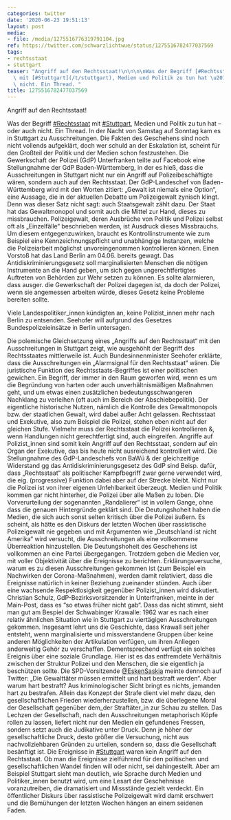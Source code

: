 ```yaml
---
categories: twitter
date: '2020-06-23 19:51:13'
layout: post
media:
- file: /media/1275516776319791104.jpg
ref: https://twitter.com/schwarzlichtwue/status/1275516782477037569
tags:
- rechtsstaat
- stuttgart
teaser: "Angriff auf den Rechtsstaat!\n\n\n\nWas der Begriff [#Rechtsstaat](/t/rechtsstaat)\
  \ mit [#Stuttgart](/t/stuttgart), Medien und Politik zu tun hat \u2013 oder auch\
  \ nicht. Ein Thread. "
title: 1275516782477037569
---
```

Angriff auf den Rechtsstaat!



Was der Begriff [#Rechtsstaat](/t/rechtsstaat) mit [#Stuttgart](/t/stuttgart), Medien und Politik zu tun hat – oder auch nicht. Ein Thread. 
In der Nacht von Samstag auf Sonntag kam es in Stuttgart zu Ausschreitungen. Die Fakten des Geschehens sind noch nicht vollends aufgeklärt, doch wer schuld an der Eskalation ist, scheint für den Großteil der Politik und der Medien schon festzustehen.
Die Gewerkschaft der Polizei (GdP) Unterfranken teilte auf Facebook eine Stellungnahme der GdP Baden-Württemberg, in der es hieß, dass die Ausschreitungen in Stuttgart nicht nur ein Angriff auf Polizeibeschäftigte wären, sondern auch auf den Rechtsstaat.
Der GdP-Landeschef von Baden-Württemberg wird mit den Worten zitiert: „Gewalt ist niemals eine Option“, eine Aussage, die in der aktuellen Debatte um Polizeigewalt zynisch klingt. Denn was dieser Satz nicht sagt: auch Staatsgewalt zählt dazu.
Der Staat hat das Gewaltmonopol und somit auch die Mittel zur Hand, dieses zu missbrauchen. Polizeigewalt, deren Ausbrüche von Politik und Polizei selbst oft als „Einzelfälle“ beschrieben werden, ist Ausdruck dieses Missbrauchs.
Um diesem entgegenzuwirken, braucht es Kontrollinstrumente wie zum Beispiel eine Kennzeichnungspflicht und unabhängige Instanzen, welche die Polizeiarbeit möglichst unvoreingenommen kontrollieren können.
Einen Vorstoß hat das Land Berlin am 04.06. bereits gewagt. Das Antidiskriminierungsgesetz soll marginalisierten Menschen die nötigen Instrumente an die Hand geben, um sich gegen ungerechtfertigtes Auftreten von Behörden zur Wehr setzen zu können.
Es sollte alarmieren, dass ausger. die Gewerkschaft der Polizei dagegen ist, da doch der Polizei, wenn sie angemessen arbeiten würde, dieses Gesetz keine Probleme bereiten sollte. 

Viele Landespolitiker_innen kündigten an, keine Polizist_innen mehr nach Berlin zu entsenden.
Seehofer will aufgrund des Gesetzes Bundespolizeieinsätze in Berlin untersagen.



Die polemische Gleichsetzung eines „Angriffs auf den Rechtsstaat“ mit den Ausschreitungen in Stuttgart zeigt, wie ausgehöhlt der Begriff des Rechtsstaates mittlerweile ist.
Auch Bundesinnenminister Seehofer erklärte, dass die Ausschreitungen ein „Alarmsignal für den Rechtsstaat“ wären. Die juristische Funktion des Rechtsstaats-Begriffes ist einer politischen gewichen.
Ein Begriff, der immer in den Raum geworfen wird, wenn es um die Begründung von harten oder auch unverhältnismäßigen Maßnahmen geht, und um etwas einen zusätzlichen bedeutungsschwangeren Nachklang zu verleihen (oft auch im Bereich der Abschiebepolitik).
Der eigentliche historische Nutzen, nämlich die Kontrolle des Gewaltmonopols bzw. der staatlichen Gewalt, wird dabei außer Acht gelassen. Rechtsstaat und Exekutive, also zum Beispiel die Polizei, stehen eben nicht auf der gleichen Stufe.
Vielmehr muss der Rechtsstaat die Polizei kontrollieren &amp;, wenn Handlungen nicht gerechtfertigt sind, auch eingreifen. Angriffe auf Polizist_innen sind somit kein Angriff auf den Rechtsstaat, sondern auf ein Organ der Exekutive, das bis heute nicht ausreichend kontrolliert wird.
Die Stellungnahme des GdP-Landeschefs von BaWü &amp; der gleichzeitige Widerstand gg das Antidiskriminierungsgesetz des GdP sind Beisp. dafür, dass „Rechtsstaat“ als politischer Kampfbegriff zwar gerne verwendet wird, die eig. (progressive) Funktion dabei aber auf der Strecke bleibt.
Nicht nur die Polizei ist von ihrer eigenen Unfehlbarkeit überzeugt. Medien und Politik kommen gar nicht hinterher, die Polizei über alle Maßen zu loben. Die Vorverurteilung der sogenannten „Randalierer“ ist in vollem Gange, ohne dass die genauen Hintergründe geklärt sind.
Die Deutungshoheit haben die Medien, die sich auch sonst selten kritisch über die Polizei äußern. Es scheint, als hätte es den Diskurs der letzten Wochen über rassistische Polizeigewalt nie gegeben und mit Argumenten wie „Deutschland ist nicht Amerika“ wird versucht, die Ausschreitungen als eine vollkommene Überreaktion hinzustellen. Die Deutungshoheit des Geschehens ist vollkommen an eine Partei übergegangen. Trotzdem geben die Medien vor, mit voller Objektivität über die Ereignisse zu berichten.
Erklärungsversuche, warum es zu diesen Ausschreitungen gekommen ist (zum Beispiel ein Nachwirken der Corona-Maßnahmen), werden damit relativiert, dass die Ereignisse natürlich in keiner Beziehung zueinander stünden.
Auch über eine wachsende Respektlosigkeit gegenüber Polizist_innen wird diskutiert. Christian Schulz, GdP-Bezirksvorsitzender in Unterfranken, meinte in der Main-Post, dass es “so etwas früher nicht gab“.
Dass das nicht stimmt, sieht man gut am Bespiel der Schwabinger Krawalle: 1962 war es nach einer relativ ähnlichen Situation wie in Stuttgart zu viertägigen Ausschreitungen gekommen. Insgesamt lehrt uns die Geschichte, dass Krawall seit jeher entsteht, wenn marginalisierte und missverstandene Gruppen über keine anderen Möglichkeiten der Artikulation verfügen, um ihren Anliegen anderweitig Gehör zu verschaffen. Dementsprechend verfügt ein solches Ereignis über eine soziale Grundlage.
Hier ist es das entfremdete Verhältnis zwischen der Struktur Polizei und den Menschen, die sie eigentlich ja beschützen sollte.
Die SPD-Vorsitzende [@EskenSaskia](https://twitter.com/EskenSaskia) meinte dennoch auf Twitter: „Die Gewalttäter müssen ermittelt und hart bestraft werden“. Aber warum hart bestraft? Aus kriminologischer Sicht bringt es nichts, jemanden hart zu bestrafen.
Allein das Konzept der Strafe dient viel mehr dazu, den gesellschaftlichen Frieden wiederherzustellen,  bzw. die überlegene Moral der Gesellschaft gegenüber dem_der Straftäter_in zur Schau zu stellen.
Das Lechzen der Gesellschaft, nach den Ausschreitungen metaphorisch Köpfe rollen zu lassen, liefert nicht nur den Medien ein gefundenes Fressen, sondern setzt auch die Judikative unter Druck.
Denn je höher der gesellschaftliche Druck, desto größer die Versuchung, nicht aus nachvollziehbaren Gründen zu urteilen, sondern so, dass die Gesellschaft besänftigt ist.
Die Ereignisse in [#Stuttgart](/t/stuttgart) waren kein Angriff auf den Rechtsstaat. Ob man die Ereignisse zielführend für den politischen und gesellschaftlichen Wandel finden will oder nicht, sei dahingestellt.
Aber am Beispiel Stuttgart sieht man deutlich, wie Sprache durch Medien und Politiker_innen benutzt wird, um eine Lesart der Geschehnisse voranzutreiben, die dramatisiert und Missstände gezielt verdeckt.
Ein öffentlicher Diskurs über rassistische Polizeigewalt wird damit erschwert und die Bemühungen der letzten Wochen hängen an einem seidenen Faden.